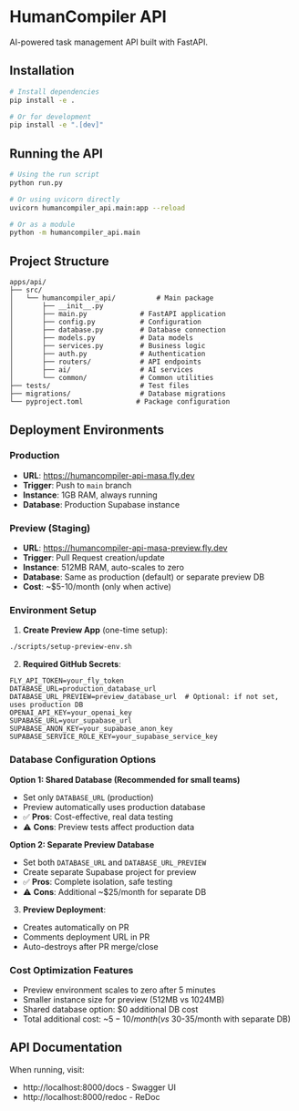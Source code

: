# HumanCompiler API

AI-powered task management API built with FastAPI.

## Installation

```bash
# Install dependencies
pip install -e .

# Or for development
pip install -e ".[dev]"
```

## Running the API

```bash
# Using the run script
python run.py

# Or using uvicorn directly
uvicorn humancompiler_api.main:app --reload

# Or as a module
python -m humancompiler_api.main
```

## Project Structure

```
apps/api/
├── src/
│   └── humancompiler_api/          # Main package
│       ├── __init__.py
│       ├── main.py             # FastAPI application
│       ├── config.py           # Configuration
│       ├── database.py         # Database connection
│       ├── models.py           # Data models
│       ├── services.py         # Business logic
│       ├── auth.py             # Authentication
│       ├── routers/            # API endpoints
│       ├── ai/                 # AI services
│       └── common/             # Common utilities
├── tests/                      # Test files
├── migrations/                 # Database migrations
└── pyproject.toml             # Package configuration
```

## Deployment Environments

### Production
- **URL**: https://humancompiler-api-masa.fly.dev
- **Trigger**: Push to `main` branch
- **Instance**: 1GB RAM, always running
- **Database**: Production Supabase instance

### Preview (Staging)
- **URL**: https://humancompiler-api-masa-preview.fly.dev
- **Trigger**: Pull Request creation/update
- **Instance**: 512MB RAM, auto-scales to zero
- **Database**: Same as production (default) or separate preview DB
- **Cost**: ~$5-10/month (only when active)

### Environment Setup

1. **Create Preview App** (one-time setup):
```bash
./scripts/setup-preview-env.sh
```

2. **Required GitHub Secrets**:
```
FLY_API_TOKEN=your_fly_token
DATABASE_URL=production_database_url
DATABASE_URL_PREVIEW=preview_database_url  # Optional: if not set, uses production DB
OPENAI_API_KEY=your_openai_key
SUPABASE_URL=your_supabase_url
SUPABASE_ANON_KEY=your_supabase_anon_key
SUPABASE_SERVICE_ROLE_KEY=your_supabase_service_key
```

### Database Configuration Options

**Option 1: Shared Database (Recommended for small teams)**
- Set only `DATABASE_URL` (production)
- Preview automatically uses production database
- ✅ **Pros**: Cost-effective, real data testing
- ⚠️ **Cons**: Preview tests affect production data

**Option 2: Separate Preview Database**
- Set both `DATABASE_URL` and `DATABASE_URL_PREVIEW`
- Create separate Supabase project for preview
- ✅ **Pros**: Complete isolation, safe testing
- ⚠️ **Cons**: Additional ~$25/month for separate DB

3. **Preview Deployment**:
- Creates automatically on PR
- Comments deployment URL in PR
- Auto-destroys after PR merge/close

### Cost Optimization Features
- Preview environment scales to zero after 5 minutes
- Smaller instance size for preview (512MB vs 1024MB)
- Shared database option: $0 additional DB cost
- Total additional cost: ~$5-10/month (vs ~$30-35/month with separate DB)

## API Documentation

When running, visit:
- http://localhost:8000/docs - Swagger UI
- http://localhost:8000/redoc - ReDoc
